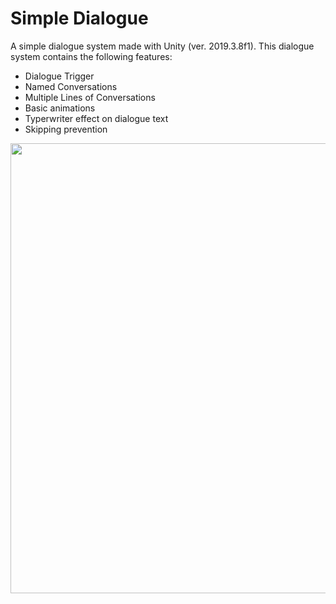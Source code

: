 # Simple Dialogue

A simple dialogue system made with Unity (ver. 2019.3.8f1). This dialogue system contains the following features:

* Dialogue Trigger
* Named Conversations
* Multiple Lines of Conversations
* Basic animations
* Typerwriter effect on dialogue text
* Skipping prevention

<p align="center">
  <img width="1280" height="720" src="https://media.giphy.com/media/j5saVW9elD41YdJmlT/giphy.gif">
</p>
